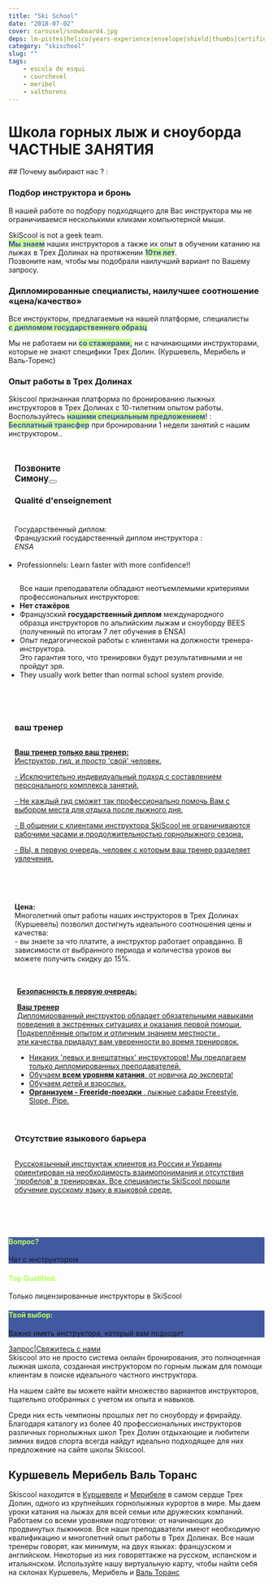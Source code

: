 ```yaml
---
title: "Ski School"
date: "2018-07-02"
cover: carousel/snowboard4.jpg
deps: lm-pistes|helico|years-experience|envelope|shield|thumbs|certified|guide
category: "skischool"
slug: ""
tags:
    - escola de esqui
    - courchevel
    - meribel
    - valthorens
---
```


# Школа горных лыж и сноуборда ЧАСТНЫЕ ЗАНЯТИЯ

## Почему выбирают нас ? :


<div class="md-grid  md-cell--middle">
  <div class="md-cell md-cell--4 md-cell--8-tablet">
<imgtest data="guide.png" height="75" width="200px" directory="pages" alt="Courchevel"></imgtest>
<div class="md-block-centered md-cell--6-tablet">
 <h3>Подбор инструктора и бронь</h3>
  <p>В нашей работе по подбору подходящего для Вас инструктора мы не ограничиваемся несколькими кликами компьютерной мыши.</p> <p>SkiScool is not a geek team.<br><b style="color:#3f51b5;background-color:#ccff90">Мы знаем</b> наших инструкторов а также их опыт в обучении катанию на лыжах в Трех Долинах на протяжении <b style="color:#3f51b5;background-color:#ccff90">10ти лет</b>. <br>
Позвоните нам, чтобы мы подобрали наилучший вариант по Вашему запросу.</p>
  </div>
</div>



<div class="md-cell md-cell--4 md-cell--8-tablet">
 <imgtest data="certified.png" height="75" width="200px" directory="pages" alt="Meribel"></imgtest>
 <div class="md-block-centered md-cell--6-tablet">
<h3>Дипломированные специалисты, наилучшее соотношение «цена/качество»</h3>
 <p>Все инструкторы, предлагаемые на нашей платформе, 
специалисты <br><b style="color:#3f51b5;background-color:#ccff90">с дипломом государственного образц</b></p>
 <p>Мы не работаем ни <b style="color:#3f51b5;background-color:#ccff90">со стажерами,</b> ни с начинающими инструкторами, которые не знают специфики Трех Долин. (Куршевель, Мерибель и Валь-Торенс)
</p>
</div>
</div>
 
<div class="md-cell md-cell--4 md-cell--8-tablet">
  <imgtest data="years-experience.png" height="75" width="200px" directory="pages" alt="Courchevel"></imgtest>
<div class="md-block-centered md-cell--6-tablet">
  <h3>Опыт работы в Трех Долинах</h3>
  <p>Skiscool  признанная платформа по бронированию лыжных инструкторов в Трех Долинах с 10-тилетним опытом работы.<br> Воспользуйтесь <b style="color:#3f51b5;background-color:#ccff90">нашими специальным предложением</b>! :<br> <b style="color:#3f51b5;background-color:#ccff90">Бесплатный трансфер</b> при бронировании 1 недели занятий с нашим инструктором..</p>
  </div>
</div> 
</div> 

<div class="md-grid md-cell--middle" style="padding:12px;flex-flow: column wrap;">
 <div class="md-cell--middle" style="flex-direction: column;width: 120px;"><h3 style="font-size:1.2em">Позвоните Симону<a href="tel:France+33675505209" class=" h2 black"><button type="button" class="btn-flat btn">
 <div class="mr1 fa-stack-big">
 <i class="fa fa-circle fa-stack-8x gray" style="color: rgb(178, 255, 89);"></i><i class="fa fa-phone fa-stack-4x navy"></i></div>
 </button></a> </div>


<div class="md-cell--middle" style="flex-direction: column; padding-bottom: 8%;">
<h3 style="margin-bottom: 5%;">Qualité d'enseignement</h3> 
<a title="Enseignement" style="display: flex; flex-direction: row;">
<imgtest data="certified.png" height="75" width="300px" directory="pages" alt="Courchevel"></imgtest>
<div>
<p>Государственный диплом:  <br>Французский государственный диплом инструкторa :  <br>
<span classname="h6"><em>ENSA</em></span></p>
<ul style="padding: 5px;"><li>Professionnels: Learn faster with more confidence!!</li> </ul>
<ul style="padding: 10px;">Все наши преподаватели обладают неотъемлемыми критериями профессиональных инструкторов:
<li><b>Нет стажёров </b></li>
<li>Французский <b>государственный диплом</b> международного образца инструкторов по альпийским лыжам и сноуборду BEES (полученный по итогам 7 лет обучения в ENSA)</li>
<li>Опыт педагогической работы с клиентами на должности тренерa-инструктора.<br/> Это гарантия того, что тренировки будут результативными и не пройдут зря. </li>
<li>They usually work better than normal school system provide.</li>
</div>
</a>
</div>





<div class="md-cell--middle" style="flex-direction: column; padding-bottom: 8%;">
<h3>ваш тренер</h3>
<a title="Notre Service" href="/L_ecole_de_ski/" style="display: flex; flex-direction: row;">
<div style="margin-right: 1%;">
<p><b>Ваш тренер только ваш тренер:</b><br> Инструктор, гид, и просто 'свой' человек.</p>
<p>- Исключительно индивидуальный подход с составлением персонального комплекса занятий.</p>
<p> - Не каждый гид сможет так профессионально помочь Вам с выбором места для отдыха после лыжного дня.</p>
<p>- В общении с клиентами инструктора SkiScool не ограничиваются рабочими часами и продолжительностью горнолыжного сезона.</p>
<p>- ВЫ, в первую очередь, человек с которым ваш тренер разделяет увлечения.</p>
</div> 
<imgtest data="lm-pistes.jpg" height="75" width="300px" directory="pages" alt="service client"></imgtest>
</a>
</div> 


<div style="flex-direction: column;" class="md-cell--8 md-cell--middle">
<p style="font-size: 1.8em; line-height: 150%">
<i class="fa fa-quote-left"></i>
<p><b>Цена:</b><br>Многолетний опыт работы наших инструкторов в Трех Долинах (Куршевель) позволил достигнуть идеального соотношения цены и качества: <br/>- вы знаете за что платите, а инструктор работает оправданно. В зависимости от выбранного периода и количества уроков вы можете получить скидку до 15%.</p>
<i class="fa fa-quote-right"></i>
</a>
</div>

<div style="flex-direction: column;padding-top: 4%;padding-bottom: 4%;" class="md-grid md-cell md-cell--12">
<a title="Безопасность" href="/Chalets/" style="display: flex; flex-direction: row;">
<imgtest data="helico.jpg" height="75" width="300px" directory="pages" alt="Sécurité" coverclassname=""></imgtest>
<div style="margin-left: 1%;">
<p><b>Безопасность в первую очередь:</b></p>
<p><b>Ваш тренер</b><br/>Дипломированный инструктор обладает обязательными навыками поведения в экстренных ситуациях и оказания первой помощи. <br/> Подкреплённые опытом и отличным знанием местности ,<br/> эти качества придадут вам уверенности во время тренировок.<br/></p>
<ul>
<li>Никаких 'левых и внештатных' инструкторов! Мы предлагаем только дипломированных преподавателей. </li>
<li>Обучаем <b>всем уровням катания</b>, от новичка до эксперта!</li><li>Обучаем детей и взрослых.</li>
<li><b>Организуем - Freeride-поездки </b>, лыжные сафари Freestyle, Slope, Pipe.</li>
</ul>
</div>
</a>
</div>

<div class="md-cell--middle" style="flex-direction: column;padding-bottom: 4%;">
<h3>Отсутствие языкового барьера</h3>
<a title="Отсутствие языкового барьера" href="/Hotels/" style="display: flex; flex-direction: row;">
<p>Русскоязычный инструктаж клиентов из России и Украины ориентирован на необходимость взаимопонимания и отсутствия 'пробелов' в тренировках. Все специалисты SkiScool прошли обучение русскому языку в языковой среде.</p>
<imgtest data="years-experience.png" height="75" width="300px" directory="pages" alt="Courchevel"></imgtest>
</div>
</a>
</div>
</div>

<div style="flex-direction: column;padding-bottom: 4%;" class="md-grid md-cell md-cell--12">
<reactfb language="ru" newDivName="sel" appId="562112907171338" type="post" desc="moniteur de ski courchevel 1850 Dubai - courchevel"/></reactfb>
</div>



<div class="md-grid md-cell--middle">
<div id="questions" style="flex: 1;background-color: rgb(66, 88, 161); flex-direction: column;" class="md-paper md-paper--1 md-grid md-cell md-cell--4"><imgtest data="envelope.jpg" maxwidth="200px" class="boxshad rounded bg-white"  height="75" directory="pages" alt="Courchevel"></imgtest>
<h4 style="color: rgb(178, 255, 89);">Вопрос?</h4><p>Чат с инструктором</p></div>

<div id="topQualification" style="flex: 1; flex-direction: column;" class="md-paper md-paper--1 md-grid md-cell md-cell--4">
  <imgtest data="shield.png" maxwidth="200px" class="boxshad rounded bg-white"  height="75" directory="pages" alt="Courchevel"></imgtest>
<h4 style="color: rgb(178, 255, 89);">Top Qualified:</h4><p>Только лицензированные инструкторы в SkiScool</p></div>

<div id="thumbsUp" style="flex: 1; background-color: rgb(66, 88, 161);flex-direction: column;" class="md-paper md-paper--1 md-grid md-cell md-cell--4">
  <imgtest data="thumbs.jpg" maxwidth="200px" class="boxshad rounded bg-white"  height="75" directory="pages" alt="Courchevel"></imgtest>
<h4 style="color: rgb(178, 255, 89);">Твой выбор:</h4>
<p>Важно иметь инструктора, который вам подходит</p>
</div>
</div>
 

<div style="justify-content: center;" class="md-paper md-paper--1 md-grid md-cell--middle md-cell--4">
<a class="emailrot silver" href="mailto:simon@skiscool.com?subject=question">Запрос</a><span class="px2">|</span><a class="emailrot silver" href="mailto:simon@skiscool.com?subject=contact">Свяжитесь с нами</a>
</div>

<div class="md-paper">
Skiscool это не просто система онлайн бронирования, это полноценная лыжная школа, созданная инструктором по горным лыжам для помощи клиентам в поиске идеального частного инструктора. 

На нашем сайте вы можете найти множество вариантов инструкторов, тщательно отобранных с учетом их опыта и навыков.

Среди них есть чемпионы прошлых лет по сноуборду и фрирайду. Благодаря каталогу из более 40 профессиональных инструкторов различных горнолыжных школ Трех Долин отдыхающие и любители зимних видов спорта всегда найдут идеально подходящее для них предложение на сайте школы Skiscool.
</div>

## Куршевель Мерибель Валь Торанс


Skiscool находится в <a href='Карта/Courchevel' title='Куршевел'>Куршевелe</a> и <a href='Карта/Meribel' title='Мерибел'>Мерибелe</a> в самом сердце Трех Долин, одного из крупнейших горнолыжных курортов в мире. Мы даем уроки катания на лыжах для всей семьи или дружеских компаний. Работаем со всеми уровнями подготовки: от начинающих до  продвинутых лыжников.
Все наши преподаватели имеют необходимую квалификацию и  многолетний опыт работы в Трех Долинах.
Все наши тренеры говорят, как минимум, на двух языках: французском и английском. Некоторые из них говоряттакже на русском, испанском и итальянском.
Используйте нашу виртуальную карту, чтобы найти себя на склонах Куршевель, Мерибель и <a href='Карта/Valthorens' title='Валь-Торанс'>Валь Торанс